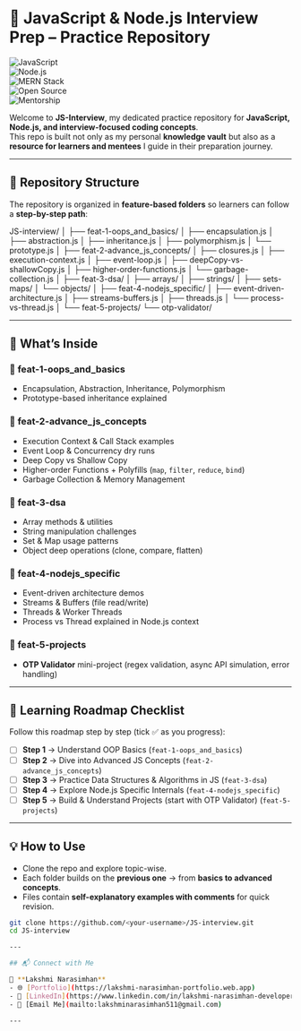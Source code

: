 # 📘 JavaScript & Node.js Interview Prep – Practice Repository  

![JavaScript](https://img.shields.io/badge/JavaScript-ES6+-yellow?logo=javascript)  
![Node.js](https://img.shields.io/badge/Node.js-Backend-green?logo=node.js)  
![MERN Stack](https://img.shields.io/badge/MERN-Stack-blue?logo=mongodb)  
![Open Source](https://img.shields.io/badge/Open%20Source-Contributions%20Welcome-brightgreen)  
![Mentorship](https://img.shields.io/badge/Mentorship-Available-orange)  

Welcome to **JS-Interview**, my dedicated practice repository for **JavaScript, Node.js, and interview-focused coding concepts**.  
This repo is built not only as my personal **knowledge vault** but also as a **resource for learners and mentees** I guide in their preparation journey.  

---

## 🚀 Repository Structure  

The repository is organized in **feature-based folders** so learners can follow a **step-by-step path**:  

JS-interview/
│
├── feat-1-oops_and_basics/
│ ├── encapsulation.js
│ ├── abstraction.js
│ ├── inheritance.js
│ ├── polymorphism.js
│ └── prototype.js
│
├── feat-2-advance_js_concepts/
│ ├── closures.js
│ ├── execution-context.js
│ ├── event-loop.js
│ ├── deepCopy-vs-shallowCopy.js
│ ├── higher-order-functions.js
│ └── garbage-collection.js
│
├── feat-3-dsa/
│ ├── arrays/
│ ├── strings/
│ ├── sets-maps/
│ └── objects/
│
├── feat-4-nodejs_specific/
│ ├── event-driven-architecture.js
│ ├── streams-buffers.js
│ ├── threads.js
│ └── process-vs-thread.js
│
└── feat-5-projects/
└── otp-validator/


---

## 🔑 What’s Inside  

### 📂 **feat-1-oops_and_basics**
- Encapsulation, Abstraction, Inheritance, Polymorphism  
- Prototype-based inheritance explained  

### 📂 **feat-2-advance_js_concepts**
- Execution Context & Call Stack examples  
- Event Loop & Concurrency dry runs  
- Deep Copy vs Shallow Copy  
- Higher-order Functions + Polyfills (`map`, `filter`, `reduce`, `bind`)  
- Garbage Collection & Memory Management  

### 📂 **feat-3-dsa**
- Array methods & utilities  
- String manipulation challenges  
- Set & Map usage patterns  
- Object deep operations (clone, compare, flatten)  

### 📂 **feat-4-nodejs_specific**
- Event-driven architecture demos  
- Streams & Buffers (file read/write)  
- Threads & Worker Threads  
- Process vs Thread explained in Node.js context  

### 📂 **feat-5-projects**
- **OTP Validator** mini-project (regex validation, async API simulation, error handling)  

---

## 📌 Learning Roadmap Checklist  

Follow this roadmap step by step (tick ✅ as you progress):  

- [ ] **Step 1** → Understand OOP Basics (`feat-1-oops_and_basics`)  
- [ ] **Step 2** → Dive into Advanced JS Concepts (`feat-2-advance_js_concepts`)  
- [ ] **Step 3** → Practice Data Structures & Algorithms in JS (`feat-3-dsa`)  
- [ ] **Step 4** → Explore Node.js Specific Internals (`feat-4-nodejs_specific`)  
- [ ] **Step 5** → Build & Understand Projects (start with OTP Validator) (`feat-5-projects`)  

---

## 💡 How to Use  

- Clone the repo and explore topic-wise.  
- Each folder builds on the **previous one** → from **basics to advanced concepts**.  
- Files contain **self-explanatory examples with comments** for quick revision.  

```bash
git clone https://github.com/<your-username>/JS-interview.git
cd JS-interview

---

## 📬 Connect with Me  

👤 **Lakshmi Narasimhan**  
- 🌐 [Portfolio](https://lakshmi-narasimhan-portfolio.web.app)  
- 💼 [LinkedIn](https://www.linkedin.com/in/lakshmi-narasimhan-developer)  
- 📧 [Email Me](mailto:lakshminarasimhan511@gmail.com)  

---